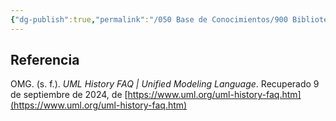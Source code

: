 ```yaml
---
{"dg-publish":true,"permalink":"/050 Base de Conocimientos/900 Biblioteca/Zk Lit (OMG, s.f.) UML History FAQ - Unified Modeling Language/","tags":["digitalGarden"]}
---
```


## Referencia
OMG. (s. f.). _UML History FAQ | Unified Modeling Language_. Recuperado 9 de septiembre de 2024, de [https://www.uml.org/uml-history-faq.htm](https://www.uml.org/uml-history-faq.htm)
